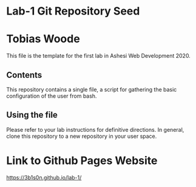 # Lab-1 Git Repository Seed
# Tobias Woode

This file is the template for the first lab in Ashesi Web Development 2020.

## Contents

This repository contains a single file, a script for gathering the basic configuration of the user from bash.

## Using the file

Please refer to your lab instructions for definitive directions. In general, clone this repository to a new repository in your user space.

# Link to Github Pages Website
https://3b1s0n.github.io/lab-1/
